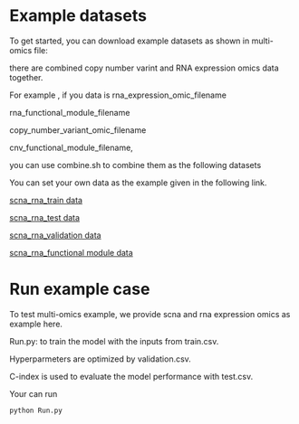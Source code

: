 # Example datasets

To get started, you can download example datasets as shown in multi-omics file:

there are combined copy number varint and RNA expression omics data together.

For example , if you data is
rna_expression_omic_filename

rna_functional_module_filename

copy_number_variant_omic_filename

cnv_functional_module_filename, 

you can use combine.sh to combine them as the following datasets

You can set your own data as the example given in the following link.

[scna_rna_train data](https://github.com/CancerProfiling/DeepMusics/blob/main/experiments/data/multi-omics/scna_rna.train.csv)

[scna_rna_test data](https://github.com/CancerProfiling/DeepMusics/blob/main/experiments/data/multi-omics/scna_rna.test.csv)

[scna_rna_validation data](https://github.com/CancerProfiling/DeepMusics/blob/main/experiments/data/multi-omics/scna_rna.validation.csv)

[scna_rna_functional module data](https://github.com/CancerProfiling/DeepMusics/blob/main/experiments/data/multi-omics/pathway_mask_scna_rna.csv)
# Run example case

To test multi-omics example, we provide scna and rna expression omics as example here.

   Run.py: to train the model with the inputs from train.csv.
   
   
   Hyperparmeters are optimized by validation.csv. 
   
   
   C-index is used to evaluate the model performance with test.csv.

Your can run 


    python Run.py
